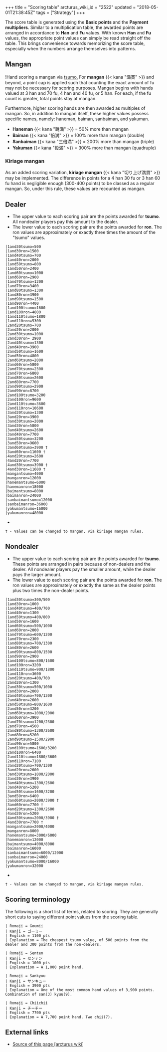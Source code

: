 +++
title = "Scoring table"
arcturus_wiki_id = "2522"
updated = "2018-05-01T21:38:45Z"
tags = ["Strategy"]
+++

The score table is generated using the **Basic points** and the **Payment multipliers**. Similar to
a multiplication table, the awarded points are arranged in accordance to **Han** and **Fu** values.
With known **Han** and **Fu** values, the appropriate point values can simply be read straight off
the table. This brings convenience towards memorizing the score table, especially when the numbers
arrange themselves into patterns.

## Mangan

!Hand scoring a mangan via [tsumo.](Mangan_tsumo.png "Hand scoring a mangan via tsumo.") For
**mangan** {{< kana "満貫" >}} and beyond, a point cap is applied such that counting the exact
amount of fu may not be necessary for scoring purposes. Mangan begins with hands valued at 3 han and
70 fu, 4 han and 40 fu, or 5 han. For each, if the fu count is greater, total points stay at mangan.

Furthermore, higher scoring hands are then awarded as multiples of mangan. So, in addition to mangan
itself, these higher values possess specific names, namely: haneman, baiman, sanbaiman, and yakuman.

- **Haneman** {{< kana "跳満" >}} = 50% more than mangan
- **Baiman** {{< kana "倍満" >}} = 100% more than mangan (double)
- **Sanbaiman** {{< kana "三倍満" >}} = 200% more than mangan (triple)
- **Yakuman** {{< kana "役満" >}} = 300% more than mangan (quadruple)

### Kiriage mangan

As an added scoring variation, **kiriage mangan** {{< kana "切り上げ満貫" >}} may be implemented.
The difference in points for a 4 han 30 fu or 3 han 60 fu hand is negligible enough (300-400 points)
to be classed as a regular mangan. So, under this rule, these values are recounted as mangan.

## Dealer

- The upper value to each scoring pair are the points awarded for **tsumo**. All nondealer players
  pay this amount to the dealer.
- The lower value to each scoring pair are the points awarded for **ron**. The ron values are
  approximately or exactly three times the amount of the "tsumo" values.

```Score table horizontal
|1and30tsumo=500
|1and30ron=1500
|1and40tsumo=700
|1and40ron=2000
|1and50tsumo=800
|1and50ron=2400
|1and60tsumo=1000
|1and60ron=2900
|1and70tsumo=1200
|1and70ron=3400
|1and80tsumo=1300
|1and80ron=3900
|1and90tsumo=1500
|1and90ron=4400
|1and100tsumo=1600
|1and100ron=4800
|1and110tsumo=1800
|1and110ron=5300
|2and20tsumo=700
|2and20ron=2000
|2and30tsumo=1000
|2and30ron= 2900
|2and40tsumo=1300
|2and40ron=3900
|2and50tsumo=1600
|2and50ron=4800
|2and60tsumo=2000
|2and60ron=5800
|2and70tsumo=2300
|2and70ron=6800
|2and80tsumo=2600
|2and80ron=7700
|2and90tsumo=2900
|2and90ron=8700
|2and100tsumo=3200
|2and100ron=9600
|2and110tsumo=3600
|2and110ron=10600
|3and20tsumo=1300
|3and20ron=3900
|3and30tsumo=2000
|3and30ron=5800
|3and40tsumo=2600
|3and40ron=7700
|3and50tsumo=3200
|3and50ron=9600
|3and60tsumo=3900 †
|3and60ron=11600 †
|4and20tsumo=2600
|4and20ron=7700
|4and30tsumo=3900 †
|4and30ron=11600 †
|mangantsumo=4000
|manganron=12000
|hanemantsumo=6000
|hanemanron=18000
|baimantsumo=8000
|baimanron=24000
|sanbaimantsumo=12000
|sanbaimanron=36000
|yakumantsumo=16000
|yakumanron=48000
```

-

    † - Values can be changed to mangan, via kiriage mangan rules.

## Nondealer

- The upper value to each scoring pair are the points awarded for **tsumo**. These points are
  arranged in pairs because of non-dealers and the dealer. All nondealer players pay the smaller
  amount, while the dealer pays the larger amount.
- The lower value to each scoring pair are the points awarded for **ron**. The ron values are
  approximately or exactly the same as the dealer points plus two times the non-dealer points.

```Score table horizontal
|1and30tsumo=300/500
|1and30ron=1000
|1and40tsumo=400/700
|1and40ron=1300
|1and50tsumo=400/800
|1and50ron=1600
|1and60tsumo=500/1000
|1and60ron=2000
|1and70tsumo=600/1200
|1and70ron=2300
|1and80tsumo=700/1300
|1and80ron=2600
|1and90tsumo=800/1500
|1and90ron=2900
|1and100tsumo=800/1600
|1and100ron=3200
|1and110tsumo=900/1800
|1and110ron=3600
|2and20tsumo=400/700
|2and20ron=1300
|2and30tsumo=500/1000
|2and30ron=2000
|2and40tsumo=700/1300
|2and40ron=2600
|2and50tsumo=800/1600
|2and50ron=3200
|2and60tsumo=1000/2000
|2and60ron=3900
|2and70tsumo=1200/2300
|2and70ron=4500
|2and80tsumo=1300/2600
|2and80ron=5200
|2and90tsumo=1500/2900
|2and90ron=5800
|2and100tsumo=1600/3200
|2and100ron=6400
|2and110tsumo=1800/3600
|2and110ron=7100
|3and20tsumo=700/1300
|3and20ron=2600
|3and30tsumo=1000/2000
|3and30ron=3900
|3and40tsumo=1300/2600
|3and40ron=5200
|3and50tsumo=1600/3200
|3and50ron=6400
|3and60tsumo=2000/3900 †
|3and60ron=7700 †
|4and20tsumo=1300/2600
|4and20ron=5200
|4and30tsumo=2000/3900 †
|4and30ron=7700 †
|mangantsumo=2000/4000
|manganron=8000
|hanemantsumo=3000/6000
|hanemanron=12000
|baimantsumo=4000/8000
|baimanron=16000
|sanbaimantsumo=6000/12000
|sanbaimanron=24000
|yakumantsumo=8000/16000
|yakumanron=32000
```

-

    † - Values can be changed to mangan, via kiriage mangan rules.

## Scoring terminology

The following is a short list of terms, related to scoring. They are generally short cuts to saying
different point values from the scoring table.

```Term list
| Romaji = Goumii
| Kanji = ゴーミー
| English = 1100 pts
| Explanation = The cheapest tsumo value, of 500 points from the dealer and 300 points from the non-dealers.
```

```Term list
| Romaji = Senten
| Kanji = センテン
| English = 1000 pts
| Explanation = A 1,000 point hand.
```

```Term list
| Romaji = Sankyuu
| Kanji = サンキュー
| English = 3900 pts
| Explanation = One of the most common hand values of 3,900 points. Combination of san(3) kyuu(9).
```

```Term list
| Romaji = Chiichii
| Kanji = チーチー
| English = 7700 pts
| Explanation = A 7,700 point hand. Two chii(7).
```

## External links

- [Source of this page [arcturus wiki]](http://arcturus.su/wiki/Scoring_table)
